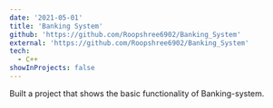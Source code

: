 ```yaml
---
date: '2021-05-01'
title: 'Banking System'
github: 'https://github.com/Roopshree6902/Banking_System'
external: 'https://github.com/Roopshree6902/Banking_System'
tech:
  - C++
showInProjects: false
---
```


Built a project that shows the basic functionality of Banking-system.
